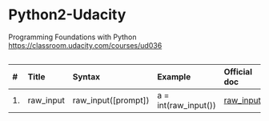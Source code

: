 # Python2-Udacity
Programming Foundations with Python  
https://classroom.udacity.com/courses/ud036



## 





| #    | Title           | Syntax                 | Example                        | Official doc                   |
| :--- | :---------------| :--------------------- | :----------------------------- | :----------------------------- |
| 1.   | raw_input       | raw_input([prompt])    | a = int(raw_input())           | [raw_input()][1]             |




<!--
Link reference:
-->

[1]: https://docs.python.org/2/library/functions.html#raw_input
